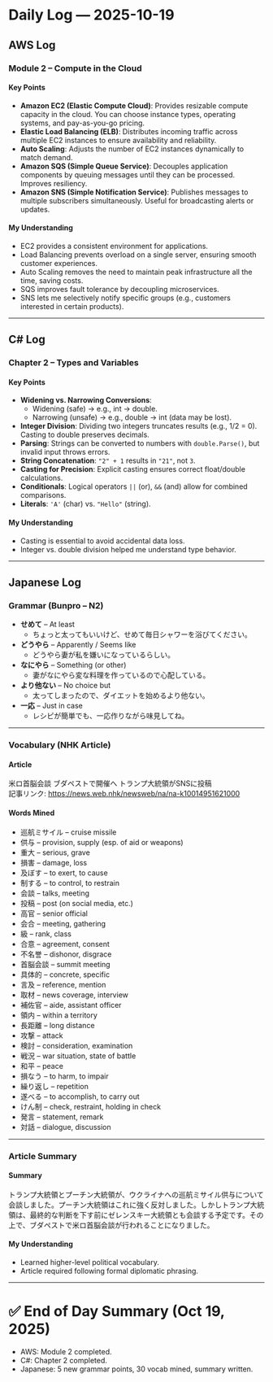 # Daily Log — 2025-10-19  

## AWS Log  
### Module 2 – Compute in the Cloud  

#### Key Points
- **Amazon EC2 (Elastic Compute Cloud)**: Provides resizable compute capacity in the cloud. You can choose instance types, operating systems, and pay-as-you-go pricing.  
- **Elastic Load Balancing (ELB)**: Distributes incoming traffic across multiple EC2 instances to ensure availability and reliability.  
- **Auto Scaling**: Adjusts the number of EC2 instances dynamically to match demand.  
- **Amazon SQS (Simple Queue Service)**: Decouples application components by queuing messages until they can be processed. Improves resiliency.  
- **Amazon SNS (Simple Notification Service)**: Publishes messages to multiple subscribers simultaneously. Useful for broadcasting alerts or updates.  

#### My Understanding
- EC2 provides a consistent environment for applications.  
- Load Balancing prevents overload on a single server, ensuring smooth customer experiences.  
- Auto Scaling removes the need to maintain peak infrastructure all the time, saving costs.  
- SQS improves fault tolerance by decoupling microservices.  
- SNS lets me selectively notify specific groups (e.g., customers interested in certain products).  

---

## C# Log  
### Chapter 2 – Types and Variables  

#### Key Points
- **Widening vs. Narrowing Conversions**:  
  - Widening (safe) → e.g., int → double.  
  - Narrowing (unsafe) → e.g., double → int (data may be lost).  
- **Integer Division**: Dividing two integers truncates results (e.g., 1/2 = 0). Casting to double preserves decimals.  
- **Parsing**: Strings can be converted to numbers with `double.Parse()`, but invalid input throws errors.  
- **String Concatenation**: `"2" + 1` results in `"21"`, not `3`.  
- **Casting for Precision**: Explicit casting ensures correct float/double calculations.  
- **Conditionals**: Logical operators `||` (or), `&&` (and) allow for combined comparisons.  
- **Literals**: `'A'` (char) vs. `"Hello"` (string).  

#### My Understanding
- Casting is essential to avoid accidental data loss.  
- Integer vs. double division helped me understand type behavior.  

---

## Japanese Log  
### Grammar (Bunpro – N2)  
- **せめて** – At least  
  - ちょっと太ってもいいけど、せめて毎日シャワーを浴びてください。  
- **どうやら** – Apparently / Seems like  
  - どうやら妻が私を嫌いになっているらしい。  
- **なにやら** – Something (or other)  
  - 妻がなにやら変な料理を作っているので心配している。  
- **より他ない** – No choice but  
  - 太ってしまったので、ダイエットを始めるより他ない。  
- **一応** – Just in case  
  - レシピが簡単でも、一応作りながら味見してね。  

---

### Vocabulary (NHK Article)  
#### Article
米ロ首脳会談 ブダペストで開催へ トランプ大統領がSNSに投稿  
記事リンク: https://news.web.nhk/newsweb/na/na-k10014951621000  

#### Words Mined
- 巡航ミサイル – cruise missile  
- 供与 – provision, supply (esp. of aid or weapons)  
- 重大 – serious, grave  
- 損害 – damage, loss  
- 及ぼす – to exert, to cause  
- 制する – to control, to restrain  
- 会談 – talks, meeting  
- 投稿 – post (on social media, etc.)  
- 高官 – senior official  
- 会合 – meeting, gathering  
- 級 – rank, class  
- 合意 – agreement, consent  
- 不名誉 – dishonor, disgrace  
- 首脳会談 – summit meeting  
- 具体的 – concrete, specific  
- 言及 – reference, mention  
- 取材 – news coverage, interview  
- 補佐官 – aide, assistant officer  
- 領内 – within a territory  
- 長距離 – long distance  
- 攻撃 – attack  
- 検討 – consideration, examination  
- 戦況 – war situation, state of battle  
- 和平 – peace  
- 損なう – to harm, to impair  
- 繰り返し – repetition  
- 遂べる – to accomplish, to carry out  
- けん制 – check, restraint, holding in check  
- 発言 – statement, remark  
- 対話 – dialogue, discussion   

---

### Article Summary  
#### Summary
トランプ大統領とプーチン大統領が、ウクライナへの巡航ミサイル供与について会談しました。プーチン大統領はこれに強く反対しました。しかしトランプ大統領は、最終的な判断を下す前にゼレンスキー大統領とも会談する予定です。その上で、ブダペストで米ロ首脳会談が行われることになりました。  

#### My Understanding
- Learned higher-level political vocabulary.  
- Article required following formal diplomatic phrasing.  

---

# ✅ End of Day Summary (Oct 19, 2025)
- AWS: Module 2 completed.  
- C#: Chapter 2 completed.  
- Japanese: 5 new grammar points, 30 vocab mined, summary written.